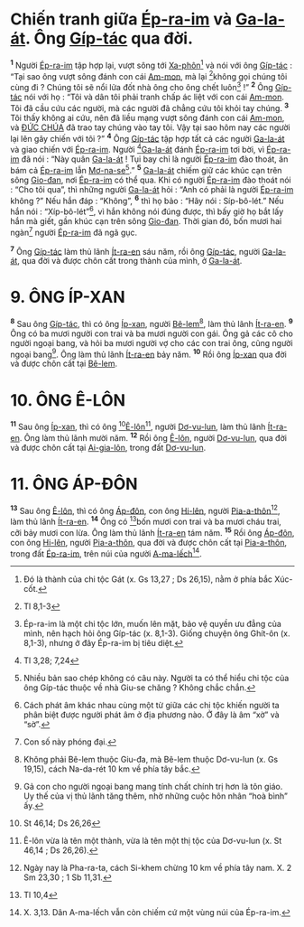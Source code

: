 # Chiến tranh giữa [Ép-ra-im]() và [Ga-la-át](). Ông [Gíp-tác]() qua đời.
<sup><b>1</b></sup> Người [Ép-ra-im]() tập hợp lại, vượt sông tới [Xa-phôn]()[^1-d7e5ac99-3468-4946-b521-53b18f19ba8e] và nói với ông [Gíp-tác]() : “Tại sao ông vượt sông đánh con cái [Am-mon](), mà lại [^1@-d7e5ac99-3468-4946-b521-53b18f19ba8e]không gọi chúng tôi cùng đi ? Chúng tôi sẽ nổi lửa đốt nhà ông cho ông chết luôn[^2-d7e5ac99-3468-4946-b521-53b18f19ba8e] !” <sup><b>2</b></sup> Ông [Gíp-tác]() nói với họ : “Tôi và dân tôi phải tranh chấp ác liệt với con cái [Am-mon](). Tôi đã cầu cứu các người, mà các người đã chẳng cứu tôi khỏi tay chúng. <sup><b>3</b></sup> Tôi thấy không ai cứu, nên đã liều mạng vượt sông đánh con cái [Am-mon](), và [ĐỨC CHÚA]() đã trao tay chúng vào tay tôi. Vậy tại sao hôm nay các người lại lên gây chiến với tôi ?” <sup><b>4</b></sup> Ông [Gíp-tác]() tập hợp tất cả các người [Ga-la-át]() và giao chiến với [Ép-ra-im](). Người [^2@-d7e5ac99-3468-4946-b521-53b18f19ba8e][Ga-la-át]() đánh [Ép-ra-im]() tơi bời, vì [Ép-ra-im]() đã nói : “Này quân [Ga-la-át]() ! Tụi bay chỉ là người [Ép-ra-im]() đào thoát, ăn bám cả [Ép-ra-im]() lẫn [Mơ-na-se]()[^3-d7e5ac99-3468-4946-b521-53b18f19ba8e].” <sup><b>5</b></sup> [Ga-la-át]() chiếm giữ các khúc cạn trên sông [Gio-đan](), nơi [Ép-ra-im]() có thể qua. Khi có người [Ép-ra-im]() đào thoát nói : “Cho tôi qua”, thì những người [Ga-la-át]() hỏi : “Anh có phải là người [Ép-ra-im]() không ?” Nếu hắn đáp : “Không”, <sup><b>6</b></sup> thì họ bảo : “Hãy nói : Síp-bô-lét.” Nếu hắn nói : “Xíp-bô-lét”[^4-d7e5ac99-3468-4946-b521-53b18f19ba8e], vì hắn không nói đúng được, thì bấy giờ họ bắt lấy hắn mà giết, gần khúc cạn trên sông [Gio-đan](). Thời gian đó, bốn mươi hai ngàn[^5-d7e5ac99-3468-4946-b521-53b18f19ba8e] người [Ép-ra-im]() đã ngã gục.

<sup><b>7</b></sup> Ông [Gíp-tác]() làm thủ lãnh [Ít-ra-en]() sáu năm, rồi ông [Gíp-tác](), người [Ga-la-át](), qua đời và được chôn cất trong thành của mình, ở [Ga-la-át]().

# 9. ÔNG ÍP-XAN
<sup><b>8</b></sup> Sau ông [Gíp-tác](), thì có ông [Íp-xan](), người [Bê-lem]()[^6-d7e5ac99-3468-4946-b521-53b18f19ba8e], làm thủ lãnh [Ít-ra-en](). <sup><b>9</b></sup> Ông có ba mươi người con trai và ba mươi người con gái. Ông gả các cô cho người ngoại bang, và hỏi ba mươi người vợ cho các con trai ông, cũng người ngoại bang[^7-d7e5ac99-3468-4946-b521-53b18f19ba8e]. Ông làm thủ lãnh [Ít-ra-en]() bảy năm. <sup><b>10</b></sup> Rồi ông [Íp-xan]() qua đời và được chôn cất tại [Bê-lem]().

# 10. ÔNG Ê-LÔN
<sup><b>11</b></sup> Sau ông [Íp-xan](), thì có ông [^3@-d7e5ac99-3468-4946-b521-53b18f19ba8e][Ê-lôn]()[^8-d7e5ac99-3468-4946-b521-53b18f19ba8e], người [Dơ-vu-lun](), làm thủ lãnh [Ít-ra-en](). Ông làm thủ lãnh mười năm. <sup><b>12</b></sup> Rồi ông [Ê-lôn](), người [Dơ-vu-lun](), qua đời và được chôn cất tại [Ai-gia-lôn](), trong đất [Dơ-vu-lun]().

# 11. ÔNG ÁP-ĐÔN
<sup><b>13</b></sup> Sau ông [Ê-lôn](), thì có ông [Áp-đôn](), con ông [Hi-lên](), người [Pia-a-thôn]()[^9-d7e5ac99-3468-4946-b521-53b18f19ba8e], làm thủ lãnh [Ít-ra-en](). <sup><b>14</b></sup> Ông có [^4@-d7e5ac99-3468-4946-b521-53b18f19ba8e]bốn mươi con trai và ba mươi cháu trai, cỡi bảy mươi con lừa. Ông làm thủ lãnh [Ít-ra-en]() tám năm. <sup><b>15</b></sup> Rồi ông [Áp-đôn](), con ông [Hi-lên](), người [Pia-a-thôn](), qua đời và được chôn cất tại [Pia-a-thôn](), trong đất [Ép-ra-im](), trên núi của người [A-ma-lếch]()[^10-d7e5ac99-3468-4946-b521-53b18f19ba8e].

[^1-d7e5ac99-3468-4946-b521-53b18f19ba8e]: Đó là thành của chi tộc Gát (x. Gs 13,27 ; Ds 26,15), nằm ở phía bắc Xúc-cốt.
[^2-d7e5ac99-3468-4946-b521-53b18f19ba8e]: Ép-ra-im là một chi tộc lớn, muốn lên mặt, bảo vệ quyền ưu đẳng của mình, nên hạch hỏi ông Gíp-tác (x. 8,1-3). Giống chuyện ông Ghít-ôn (x. 8,1-3), nhưng ở đây Ép-ra-im bị tiêu diệt.
[^3-d7e5ac99-3468-4946-b521-53b18f19ba8e]: Nhiều bản sao chép không có câu này. Người ta có thể hiểu chi tộc của ông Gíp-tác thuộc về nhà Giu-se chăng ? Không chắc chắn.
[^4-d7e5ac99-3468-4946-b521-53b18f19ba8e]: Cách phát âm khác nhau cùng một từ giữa các chi tộc khiến người ta phân biệt được người phát âm ở địa phương nào. Ở đây là âm “xờ” và “sờ”.
[^5-d7e5ac99-3468-4946-b521-53b18f19ba8e]: Con số này phóng đại.
[^6-d7e5ac99-3468-4946-b521-53b18f19ba8e]: Không phải Bê-lem thuộc Giu-đa, mà Bê-lem thuộc Dơ-vu-lun (x. Gs 19,15), cách Na-da-rét 10 km về phía tây bắc.
[^7-d7e5ac99-3468-4946-b521-53b18f19ba8e]: Gả con cho người ngoại bang mang tính chất chính trị hơn là tôn giáo. Uy thế của vị thủ lãnh tăng thêm, nhờ những cuộc hôn nhân “hoà bình” ấy.
[^8-d7e5ac99-3468-4946-b521-53b18f19ba8e]: Ê-lôn vừa là tên một thành, vừa là tên một thị tộc của Dơ-vu-lun (x. St 46,14 ; Ds 26,26).
[^9-d7e5ac99-3468-4946-b521-53b18f19ba8e]: Ngày nay là Pha-ra-ta, cách Si-khem chừng 10 km về phía tây nam. X. 2 Sm 23,30 ; 1 Sb 11,31.
[^10-d7e5ac99-3468-4946-b521-53b18f19ba8e]: X. 3,13. Dân A-ma-lếch vẫn còn chiếm cứ một vùng núi của Ép-ra-im.
[^1@-d7e5ac99-3468-4946-b521-53b18f19ba8e]: Tl 8,1-3
[^2@-d7e5ac99-3468-4946-b521-53b18f19ba8e]: Tl 3,28; 7,24
[^3@-d7e5ac99-3468-4946-b521-53b18f19ba8e]: St 46,14; Ds 26,26
[^4@-d7e5ac99-3468-4946-b521-53b18f19ba8e]: Tl 10,4